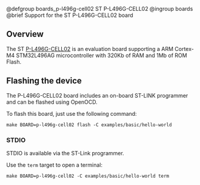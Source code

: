 @defgroup   boards_p-l496g-cell02 ST P-L496G-CELL02
@ingroup    boards
@brief      Support for the ST P-L496G-CELL02 board

## Overview

The ST [P-L496G-CELL02](https://www.st.com/en/evaluation-tools/p-l496g-cell02.html)
is an evaluation board supporting a ARM Cortex-M4 STM32L496AG microcontroller
with 320Kb of RAM and 1Mb of ROM Flash.

## Flashing the device

The P-L496G-CELL02 board includes an on-board ST-LINK programmer and can be
flashed using OpenOCD.

To flash this board, just use the following command:

```
make BOARD=p-l496g-cell02 flash -C examples/basic/hello-world
```

### STDIO

STDIO is available via the ST-Link programmer.

Use the `term` target to open a terminal:

    make BOARD=p-l496g-cell02 -C examples/basic/hello-world term
